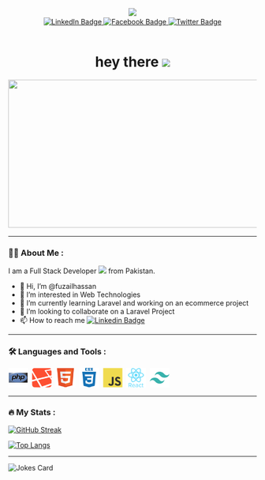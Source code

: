 <div id="header" align="center">
  <img src="https://media.giphy.com/media/M9gbBd9nbDrOTu1Mqx/giphy.gif" width="100"/>
  <div id="badges">
  <a href="https://pk.linkedin.com/in/fuzail-hassan-siddiqui">
    <img src="https://img.shields.io/badge/LinkedIn-blue?style=for-the-badge&logo=linkedin&logoColor=white" alt="LinkedIn Badge"/>
  </a>
  <a href="https://facebook.com/fuzail.hassan2">
    <img src="https://img.shields.io/badge/Facebook-blue?style=for-the-badge&logo=facebook&logoColor=white" alt="Facebook Badge"/>
  </a>
  <a href="https://twitter.com/hashy_sial">
    <img src="https://img.shields.io/badge/Twitter-blue?style=for-the-badge&logo=twitter&logoColor=white" alt="Twitter Badge"/>
  </a>
</div>
  <img src="https://komarev.com/ghpvc/?username=fuzailhassan&style=flat-square&color=blue" alt=""/>
  <h1>
  hey there
  <img src="https://media.giphy.com/media/hvRJCLFzcasrR4ia7z/giphy.gif" width="30px"/>
</h1>
</div>


<div align="center">
  <img src="https://media.giphy.com/media/dWesBcTLavkZuG35MI/giphy.gif" width="600" height="300"/>
</div>

---

### :man_technologist: About Me :
I am a Full Stack Developer <img src="https://media.giphy.com/media/WUlplcMpOCEmTGBtBW/giphy.gif" width="30"> from Pakistan.

- 👋 Hi, I’m @fuzailhassan
- 👀 I’m interested in Web Technologies
- 🌱 I’m currently learning Laravel and working on an ecommerce project
- 💞️ I’m looking to collaborate on a Laravel Project
- 📫 How to reach me [![Linkedin Badge](https://img.shields.io/badge/-kakbar-blue?style=flat&logo=Linkedin&logoColor=white)](https://pk.linkedin.com/in/fuzail-hassan-siddiqui)
 
---

### :hammer_and_wrench: Languages and Tools :
<div>
  <img src="https://github.com/devicons/devicon/blob/master/icons/php/php-original.svg" title="PHP" alt="PHP" width="40" height="40"/>&nbsp;
  <img src="https://github.com/devicons/devicon/blob/master/icons/laravel/laravel-plain.svg" title="Laravel" alt="Laravel" width="40" height="40"/>&nbsp;
  <img src="https://github.com/devicons/devicon/blob/master/icons/html5/html5-original.svg" title="HTML5" alt="HTML" width="40" height="40"/>&nbsp;
  <img src="https://github.com/devicons/devicon/blob/master/icons/css3/css3-plain-wordmark.svg"  title="CSS3" alt="CSS" width="40" height="40"/>&nbsp;
  <img src="https://github.com/devicons/devicon/blob/master/icons/javascript/javascript-original.svg" title="JavaScript" alt="JavaScript" width="40" height="40"/>&nbsp;
  <img src="https://github.com/devicons/devicon/blob/master/icons/react/react-original-wordmark.svg" title="React" alt="React" width="40" height="40"/>&nbsp;
  <img src="https://github.com/devicons/devicon/blob/master/icons/tailwindcss/tailwindcss-plain.svg" title="JavaScript" alt="JavaScript" width="40" height="40"/>&nbsp;
    </div>

---

### :fire: My Stats :
[![GitHub Streak](http://github-readme-streak-stats.herokuapp.com?user=fuzailhassan&theme=dark&background=000000)](https://git.io/streak-stats)

[![Top Langs](https://github-readme-stats.vercel.app/api/top-langs/?username=fuzailhassan&layout=compact&theme=vision-friendly-dark)](https://github.com/anuraghazra/github-readme-stats)

---

<!-- Markdown -->

![Jokes Card](https://readme-jokes.vercel.app/api)
<!---
fuzailhassan/fuzailhassan is a ✨ special ✨ repository because its `README.md` (this file) appears on your GitHub profile.
You can click the Preview link to take a look at your changes.
--->
